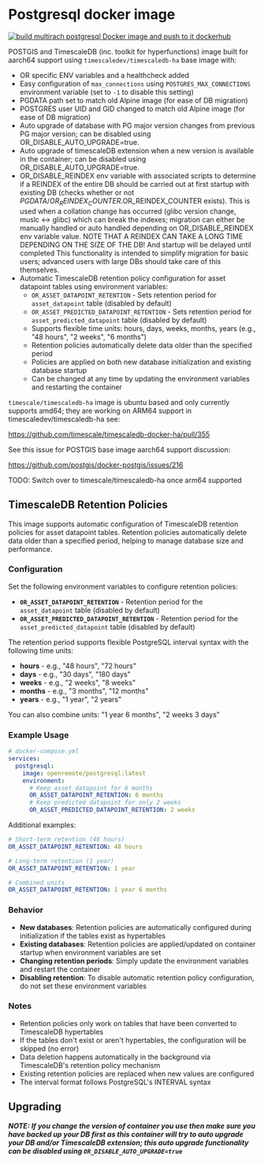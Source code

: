 # Postgresql docker image
[![build multirach postgresql Docker image and push to it dockerhub](https://github.com/openremote/postgresql/actions/workflows/postgresql.yml/badge.svg)](https://github.com/openremote/postgresql/actions/workflows/postgresql.yml)

 POSTGIS and TimescaleDB (inc. toolkit for hyperfunctions) image built for aarch64 support using `timescaledev/timescaledb-ha` base image with:

- OR specific ENV variables and a healthcheck added
- Easy configuration of `max_connections` using `POSTGRES_MAX_CONNECTIONS` environment variable (set to `-1` to disable this setting)
- PGDATA path set to match old Alpine image (for ease of DB migration)
- POSTGRES user UID and GID changed to match old Alpine image (for ease of DB migration)
- Auto upgrade of database with PG major version changes from previous PG major version; can be disabled using
  OR_DISABLE_AUTO_UPGRADE=true.
- Auto upgrade of timescaleDB extension when a new version is available in the container; can be disabled using
  OR_DISABLE_AUTO_UPGRADE=true.
- OR_DISABLE_REINDEX env variable with associated scripts to determine if a REINDEX of the entire DB should be carried
  out at first startup with existing DB (checks whether or not $PGDATA/OR_REINDEX_COUNTER.$OR_REINDEX_COUNTER exists).
  This is used when a collation change has occurred (glibc version change, muslc <-> glibc) which can break the indexes;
  migration can either be manually handled or auto handled depending on OR_DISABLE_REINDEX env variable value.
  NOTE THAT A REINDEX CAN TAKE A LONG TIME DEPENDING ON THE SIZE OF THE DB! And startup will be delayed until completed
  This functionality is intended to simplify migration for basic users; advanced users with large DBs should take care of this
  themselves.
- Automatic TimescaleDB retention policy configuration for asset datapoint tables using environment variables:
  - `OR_ASSET_DATAPOINT_RETENTION` - Sets retention period for `asset_datapoint` table (disabled by default)
  - `OR_ASSET_PREDICTED_DATAPOINT_RETENTION` - Sets retention period for `asset_predicted_datapoint` table (disabled by default)
  - Supports flexible time units: hours, days, weeks, months, years (e.g., "48 hours", "2 weeks", "6 months")
  - Retention policies automatically delete data older than the specified period
  - Policies are applied on both new database initialization and existing database startup
  - Can be changed at any time by updating the environment variables and restarting the container

`timescale/timescaledb-ha` image is ubuntu based and only currently supports amd64; they are working on ARM64 support in timescaledev/timescaledb-ha see:

https://github.com/timescale/timescaledb-docker-ha/pull/355

See this issue for POSTGIS base image aarch64 support discussion:

https://github.com/postgis/docker-postgis/issues/216

TODO: Switch over to timescale/timescaledb-ha once arm64 supported

## TimescaleDB Retention Policies

This image supports automatic configuration of TimescaleDB retention policies for asset datapoint tables. Retention policies automatically delete data older than a specified period, helping to manage database size and performance.

### Configuration

Set the following environment variables to configure retention policies:

- **`OR_ASSET_DATAPOINT_RETENTION`** - Retention period for the `asset_datapoint` table (disabled by default)
- **`OR_ASSET_PREDICTED_DATAPOINT_RETENTION`** - Retention period for the `asset_predicted_datapoint` table (disabled by default)

The retention period supports flexible PostgreSQL interval syntax with the following time units:
- **hours** - e.g., "48 hours", "72 hours"
- **days** - e.g., "30 days", "180 days"
- **weeks** - e.g., "2 weeks", "8 weeks"
- **months** - e.g., "3 months", "12 months"
- **years** - e.g., "1 year", "2 years"

You can also combine units: "1 year 6 months", "2 weeks 3 days"

### Example Usage

```yaml
# docker-compose.yml
services:
  postgresql:
    image: openremote/postgresql:latest
    environment:
      # Keep asset_datapoint for 6 months
      OR_ASSET_DATAPOINT_RETENTION: 6 months
      # Keep predicted datapoint for only 2 weeks
      OR_ASSET_PREDICTED_DATAPOINT_RETENTION: 2 weeks
```

Additional examples:
```yaml
# Short-term retention (48 hours)
OR_ASSET_DATAPOINT_RETENTION: 48 hours

# Long-term retention (1 year)
OR_ASSET_DATAPOINT_RETENTION: 1 year

# Combined units
OR_ASSET_DATAPOINT_RETENTION: 1 year 6 months
```

### Behavior

- **New databases**: Retention policies are automatically configured during initialization if the tables exist as hypertables
- **Existing databases**: Retention policies are applied/updated on container startup when environment variables are set
- **Changing retention periods**: Simply update the environment variables and restart the container
- **Disabling retention**: To disable automatic retention policy configuration, do not set these environment variables

### Notes

- Retention policies only work on tables that have been converted to TimescaleDB hypertables
- If the tables don't exist or aren't hypertables, the configuration will be skipped (no error)
- Data deletion happens automatically in the background via TimescaleDB's retention policy mechanism
- Existing retention policies are replaced when new values are configured
- The interval format follows PostgreSQL's INTERVAL syntax

## Upgrading
***NOTE: If you change the version of container you use then make sure you have backed up your DB first as this container will try to auto upgrade your DB and/or TimescaleDB extension; this auto upgrade functionality can be disabled using `OR_DISABLE_AUTO_UPGRADE=true`***
